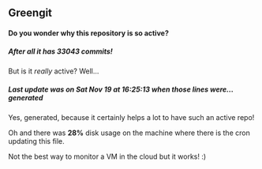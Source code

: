 ## Greengit

#### Do you wonder why this repository is so active?

##### After all it has 33043 commits!

But is it *really* active? Well...

##### Last update was on Sat Nov 19 at 16:25:13 when those lines were... generated

Yes, generated, because it certainly helps a lot to have such an active repo!

Oh and there was **28%** disk usage on the machine
where there is the cron updating this file.

Not the best way to monitor a VM in the cloud but it works! :)
